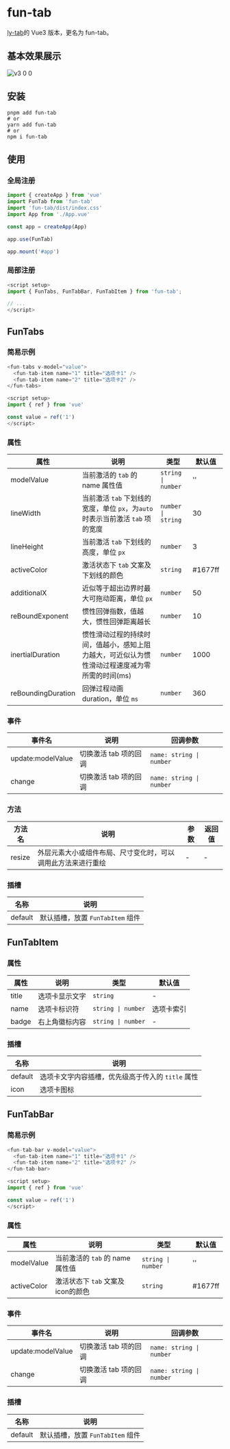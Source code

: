 # fun-tab

[ly-tab](https://github.com/ScoutYin/ly-tab)的 Vue3 版本，更名为 fun-tab。

## 基本效果展示

![v3 0 0](https://user-images.githubusercontent.com/32835712/166098427-fef7c973-00aa-4a3a-82a5-41ce74dbe62f.gif)

## 安装

```shell
pnpm add fun-tab
# or
yarn add fun-tab
# or
npm i fun-tab
```
## 使用

### 全局注册

```js
import { createApp } from 'vue'
import FunTab from 'fun-tab'
import 'fun-tab/dist/index.css'
import App from './App.vue'

const app = createApp(App)

app.use(FunTab)

app.mount('#app')
```

### 局部注册

```js
<script setup>
import { FunTabs, FunTabBar, FunTabItem } from 'fun-tab';

// ...
</script>
```

## FunTabs

### 简易示例

```javascript
<fun-tabs v-model="value">
  <fun-tab-item name="1" title="选项卡1" />
  <fun-tab-item name="2" title="选项卡2" />
</fun-tabs>
```

```javascript
<script setup>
import { ref } from 'vue'

const value = ref('1')
</script>
```

### 属性

| 属性 | 说明 | 类型 | 默认值 |
| ---- | -----|---|----|
| modelValue | 当前激活的 `tab` 的 name 属性值 | `string \| number` | '' |
| lineWidth | 当前激活 `tab` 下划线的宽度，单位 `px`，为`auto`时表示当前激活 `tab` 项的宽度 | `number \| string` | 30 |
| lineHeight | 当前激活 `tab` 下划线的高度，单位 `px` | `number` | 3 |
| activeColor | 激活状态下 `tab` 文案及下划线的颜色 | `string` | #1677ff |
| additionalX | 近似等于超出边界时最大可拖动距离，单位 `px` | `number` | 50 |
| reBoundExponent | 惯性回弹指数，值越大，惯性回弹距离越长 | `number` | 10 |
| inertialDuration | 惯性滑动过程的持续时间，值越小，感知上阻力越大，可近似认为惯性滑动过程速度减为零所需的时间(ms) | `number` | 1000 |
| reBoundingDuration | 回弹过程动画duration，单位 `ms` | `number` | 360 |

### 事件

| 事件名 | 说明 | 回调参数 |
| ----- | ---- | ----- |
| update:modelValue | 切换激活 tab 项的回调 | `name: string \| number` |
| change | 切换激活 tab 项的回调 | `name: string \| number` |

### 方法

| 方法名 | 说明 | 参数 | 返回值 |
| ----- | ---- | ---- | ---- |
| resize | 外层元素大小或组件布局、尺寸变化时，可以调用此方法来进行重绘 | - | - |

### 插槽

| 名称 | 说明 |
| --- | ---- |
| default | 默认插槽，放置 `FunTabItem` 组件 |

## FunTabItem

### 属性

| 属性 | 说明 | 类型 | 默认值 |
| ---- | -----|---|----|
| title | 选项卡显示文字 | `string` | - |
| name | 选项卡标识符 | `string \| number` | 选项卡索引 |
| badge | 右上角徽标内容 | `string \| number` | - |

### 插槽

| 名称 | 说明 |
| --- | ---- |
| default | 选项卡文字内容插槽，优先级高于传入的 `title` 属性 |
| icon | 选项卡图标 |

## FunTabBar

### 简易示例

```javascript
<fun-tab-bar v-model="value">
  <fun-tab-item name="1" title="选项卡1" />
  <fun-tab-item name="2" title="选项卡2" />
</fun-tab-bar>
```

```javascript
<script setup>
import { ref } from 'vue'

const value = ref('1')
</script>
```

### 属性

| 属性 | 说明 | 类型 | 默认值 |
| ---- | -----|---|----|
| modelValue | 当前激活的 `tab` 的 name 属性值 | `string \| number` | '' |
| activeColor | 激活状态下 `tab` 文案及icon的颜色 | `string` | #1677ff |

### 事件

| 事件名 | 说明 | 回调参数 |
| ----- | ---- | ----- |
| update:modelValue | 切换激活 tab 项的回调 | `name: string \| number` |
| change | 切换激活 tab 项的回调 | `name: string \| number` |

### 插槽

| 名称 | 说明 |
| --- | ---- |
| default | 默认插槽，放置 `FunTabItem` 组件 |
